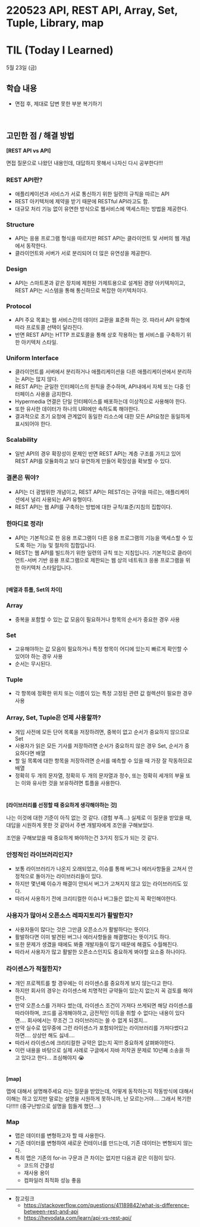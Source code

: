 # 220523 API, REST API, Array, Set, Tuple, Library, map

# TIL (Today I Learned)

5월 23일 (금)

## 학습 내용

- 면접 후, 제대로 답변 못한 부분 복기하기

&nbsp;

## 고민한 점 / 해결 방법

**[REST API vs API]**

면접 질문으로 나왔던 내용인데, 대답하지 못해서 나자신 다시 공부한다!!!

### REST API란?
* 애플리케이션과 서비스가 서로 통신하기 위한 일련의 규칙을 따르는 API
* REST 아키텍처에 제약을 받기 때문에 RESTful API라고도 함.
* 대규모 처리 기능 없이 유연한 방식으로 웹서비스에 액세스하는 방법을 제공한다.

### Structure
* API는 응용 프로그램 형식을 따르지만 REST API는 클라이언트 및 서버의 웹 개념에서 동작한다.
* 클라이언트와 서버가 서로 분리되어 더 많은 유연성을 제공한다.

### Design
* API는 스마트폰과 같은 장치에 제한된 가제트용으로 설계된 경량 아키텍처이고, REST API는 시스템을 통해 통신하므로 복잡한 아키텍처이다.

### Protocol
* API 주요 목표는 웹 서비스간의 데이터 교환을 표준화 하는 것. 따라서 API 유형에 따라 프로토콜 선택이 달라진다.
* 반면 REST API는 HTTP 프로토콜을 통해 상호 작용하는 웹 서비스를 구축하기 위한 아키텍처 스타일.

### Uniform Interface
* 클라이언트를 서버에서 분리하거나 애플리케이션을 다른 애플리케이션에서 분리하는 API는 많지 않다.
* REST API는 균일한 인터페이스의 원칙을 준수하며, API내에서 자체 또는 다중 인터페이스 사용을 금지한다.
* Hypermedia 연결은 단일 인터페이스를 배포하는데 이상적으로 사용해야 한다.
* 또한 유사한 데이터가 하나의 URI에만 속하도록 해야한다.
* 결과적으로 초기 요청에 관계없이 동일한 리소스에 대한 모든 API요청은 동일하게 표시되어야 한다.

### Scalability
* 일반 API의 경우 확장성이 문제인 반면 REST API는 계층 구조를 가지고 있어 REST API를 모듈화하고 보다 유연하게 만들어 확장성을 확보할 수 있다.

### 결론은 뭐야?
* API는 더 광범위한 개념이고, REST API는 REST라는 규약을 따르는, 애플리케이션에서 널리 사용되는 API 유형이다.
* REST API는 웹 API를 구축하는 방법에 대한 규칙/표준/지침의 집합이다.


### 한마디로 정리!
* API는 기본적으로 한 응용 프로그램이 다른 응용 프로그램의 기능을 액세스할 수 있도록 하는 기능 및 절차의 집합입니다.
* REST는 웹 API를 빌드하기 위한 일련의 규칙 또는 지침입니다. 기본적으로 클라이언트-서버 기반 응용 프로그램으로 제한되는 웹 상의 네트워크 응용 프로그램을 위한 아키텍처 스타일입니다.

#

**[배열과 튜플, Set의 차이]**

### Array

* 중복을 포함할 수 있는 값 모음이 필요하거나 항목의 순서가 중요한 경우 사용

### Set

* 고유해야하는 값 모음이 필요하거나 특정 항목이 어디에 있는지 빠르게 확인할 수 있어야 하는 경우 사용
* 순서는 무시된다.

### Tuple

* 각 항목에 정확한 위치 또는 이름이 있는 특정 고정된 관련 값 컬렉션이 필요한 경우 사용


### Array, Set, Tuple은 언제 사용할까?

* 게임 사전에 모든 단어 목록을 저장하려면, 중복이 없고 순서가 중요하지 않으므로 Set
* 사용자가 읽은 모든 기사를 저장하려면 순서가 중요하지 않은 경우 Set, 순서가 중요하다면 배열
* 할 일 목록에 대한 항목을 저장하려면 순서를 예측할 수 있을 때 가장 잘 작동하므로 배열
* 정확히 두 개의 문자열, 정확히 두 개의 문자열과 정수, 또는 정확히 세개의 부울 또는 이와 유사한 것을 보유하려면 튜플을 사용한다.

#

**[라이브러리를 선정할 때 중요하게 생각해야하는 것]**

나는 이것에 대한 기준이 아직 없는 것 같다. (경험 부족...)
실제로 이 질문을 받았을 때, 대답을 시원하게 못한 것 같아서 주변 개발자에게 조언을 구해보았다.

조언을 구해보았을 때 중요하게 봐야하는건 3가지 정도가 되는 것 같다.

### 안정적인 라이브러리인지?

* 보통 라이브러리가 나온지 오래되었고, 이슈를 통해 버그나 에러사항들을 고쳐서 안정적으로 돌아가는 라이브러리들이 있다.
* 하지만 몇년째 이슈가 해결이 안되서 버그가 고쳐지지 않고 있는 라이브러리도 있다.
* 따라서 사용하기 전에 크리티컬한 이슈나 버그들은 없는지 꼭 확인해야한다.

### 사용자가 많아서 오픈소스 레파지토리가 활발한지?

* 사용자들이 많다는 것은 그만큼 오픈소스가 활발하다는 뜻이다.
* 활발하다면 이미 발견된 버그나 에러사항들을 해결했다는 뜻이기도 하다.
* 또한 문제가 생겼을 때에도 봐줄 개발자들이 많기 때문에 해결도 수월해진다.
* 따라서 사용자가 많고 활발한 오픈소스인지도 중요하게 봐야할 요소중 하나이다.

### 라이센스가 적절한지?

* 개인 프로젝트를 할 경우에는 이 라이센스를 중요하게 보지 않는다고 한다.
* 하지만 회사의 경우는 라이센스에 치명적인 규약들이 있는지 없는지 꼭 검토를 해야한다.
* 만약 오픈소스를 가져다 썼는데, 라이센스 조건이 가져다 쓰게되면 해당 라이센스를 따라야하며, 코드를 공개해야하고, 금전적인 이득을 취할 수 없다는 내용이 있다면.... 회사에서는 무조건 그 라이브러리는 쓸 수 없게 되겠지...
* 만약 실수로 업무중에 그런 라이센스가 포함되어있는 라이브러리를 가져다썼다고 하면.... 상상만 해도 싫네....
* 따라서 라이센스에 크리티컬한 규약은 없는지 꼭!!! 중요하게 살펴봐야한다.
* 이런 내용을 바탕으로 실제 사례로 구글에서 자바 저작권 문제로 10년째 소송을 하고 있다고 한다... 조심해야지 😭

#

**[map]**

맵에 대해서 설명해주세요 라는 질문을 받았는데,
어떻게 동작하는지 작동방식에 대해서 이해는 하고 있지만
말로는 설명을 시원하게 못하니까, 난 모르는거야.... 그래서 복기한다!!!!!
(중구난방으로 설명을 힘들게 했던....)


### Map

* 맵은 데이터를 변형하고자 할 때 사용한다.
* 기존 데이터를 변형하여 새로운 컨테이너를 만드는데, 기존 데이터는 변형되지 않는다.
* 특히 맵은 기존의 for-in 구문과 큰 차이는 없지만 다음과 같은 이점이 있다.
    * 코드의 간결성
    * 재사용 용이
    * 컴파일러 최적화 성능 좋음




---

- 참고링크
    - https://stackoverflow.com/questions/41189842/what-is-difference-between-rest-and-api
    - https://hevodata.com/learn/api-vs-rest-api/
